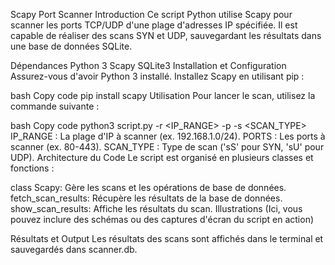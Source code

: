 Scapy Port Scanner
Introduction
Ce script Python utilise Scapy pour scanner les ports TCP/UDP d'une plage d'adresses IP spécifiée. Il est capable de réaliser des scans SYN et UDP, sauvegardant les résultats dans une base de données SQLite.

Dépendances
Python 3
Scapy
SQLite3
Installation et Configuration
Assurez-vous d'avoir Python 3 installé. Installez Scapy en utilisant pip :

bash
Copy code
pip install scapy
Utilisation
Pour lancer le scan, utilisez la commande suivante :

bash
Copy code
python3 script.py -r <IP_RANGE> -p <PORTS> -s <SCAN_TYPE>
IP_RANGE : La plage d'IP à scanner (ex. 192.168.1.0/24).
PORTS : Les ports à scanner (ex. 80-443).
SCAN_TYPE : Type de scan ('sS' pour SYN, 'sU' pour UDP).
Architecture du Code
Le script est organisé en plusieurs classes et fonctions :

class Scapy: Gère les scans et les opérations de base de données.
fetch_scan_results: Récupère les résultats de la base de données.
show_scan_results: Affiche les résultats du scan.
Illustrations
(Ici, vous pouvez inclure des schémas ou des captures d'écran du script en action)

Résultats et Output
Les résultats des scans sont affichés dans le terminal et sauvegardés dans scanner.db.
